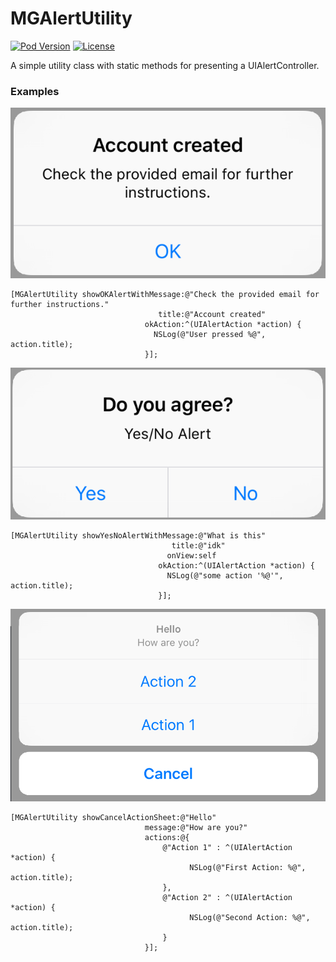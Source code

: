 # MGAlertUtility

[![Pod Version](https://img.shields.io/cocoapods/v/MGCollapsingHeader.svg?style=flat-square)](https://cocoapods.org/pods/MGCollapsingHeader)
[![License](https://img.shields.io/badge/license-MIT-red.svg?style=flat-square)](https://opensource.org/licenses/MIT)

A simple utility class with static methods for presenting a UIAlertController.

### Examples

![OK Alert](Screenshots/ok.png)
```objc
[MGAlertUtility showOKAlertWithMessage:@"Check the provided email for further instructions."
                                 title:@"Account created"
                              okAction:^(UIAlertAction *action) {
                                NSLog(@"User pressed %@", action.title);
                              }];
```

![YesNo Alert](Screenshots/yesno.png)
```objc
[MGAlertUtility showYesNoAlertWithMessage:@"What is this"
                                    title:@"idk"
                                   onView:self
                                 okAction:^(UIAlertAction *action) {
                                   NSLog(@"some action '%@'", action.title);
                                 }];
```

![Action Sheet Alert](Screenshots/actionsheet.png)
```objc
[MGAlertUtility showCancelActionSheet:@"Hello"
                              message:@"How are you?"
                              actions:@{
	                              @"Action 1" : ^(UIAlertAction *action) {
										NSLog(@"First Action: %@", action.title);
								  }, 
								  @"Action 2" : ^(UIAlertAction *action) {
	  									NSLog(@"Second Action: %@", action.title);
								  }
							  }];
```

